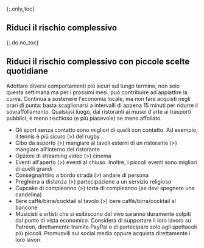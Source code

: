 {:.only_toc}
## Riduci il rischio complessivo 

{:.do.no_toc}
## Riduci il rischio complessivo con piccole scelte quotidiane 

Adottare diversi comportamenti più sicuri sul lungo termine, non solo questa settimana ma per i prossimi mesi, può contribuire ad appiattire la curva. Continua a sostenere l'economia locale, ma non fare acquisti negli orari di punta: basta scaglionarsi a intervalli di appena 15 minuti per ridurre il sovraffollamento. Qualsiasi luogo, dai ristoranti ai musei d'arte ai trasporti pubblici, è meno rischioso (e più piacevole) se meno affollato. 

 - Gli sport senza contatto sono migliori di quelli con contatto. Ad esempio, il tennis è più sicuro (\>) del rugby 
 - Cibo da asporto (\>) mangiare ai tavoli esterni di un ristorante (\>) mangiare all'interno del ristorante 
 - Opzioni di streaming video (\>) cinema 
 - Eventi all'aperto (\>) eventi al chiuso. Inoltre, i piccoli eventi sono migliori di quelli grandi 
 - Consegna/ritiro a bordo strada (\>) andare di persona 
 - Preghiera a distanza (\>) partecipazione a un servizio religioso 
 - Cupcake di compleanno (\>) torta di compleanno (se devi spegnere una candelina) 
 - Bere caffè/birra/cocktail al tavolo (\>) bere caffè/birra/cocktail al bancone 
 - Musicisti e artisti che si esibiscono dal vivo saranno duramente colpiti dal punto di vista economico. Considera di supportare il loro lavoro su Patreon, direttamente tramite PayPal o di partecipare solo agli spettacoli più piccoli. Promuovili sui social media oppure acquista direttamente i loro lavori.
